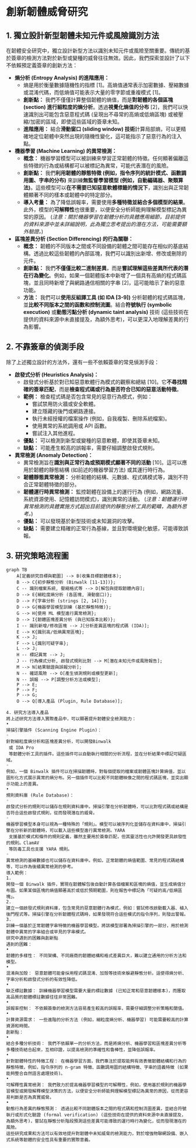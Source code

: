 # 創新韌體威脅研究

## 1. 獨立設計新型韌體未知元件或風險識別方法

在韌體安全研究中，獨立設計新型方法以識別未知元件或風險至關重要。傳統的基於簽章的檢測方法對於新型或變種的威脅往往無效。因此，我們探索並設計了以下不依賴預定義簽章的創新方法：

*   **熵分析 (Entropy Analysis) 的進階應用：**
    *   熵是用於衡量數據隨機性的指標 [1]。高熵值通常表示加密數據、壓縮數據或混淆代碼，而低熵值可能表示大量的零字節或重複模式 [1]。
    *   **創新點：** 我們不僅僅計算整個韌體的熵值，而是**對韌體的各個區塊 (section) 進行細粒度的熵分析**。透過**視覺化熵值的分布** [2]，我們可以快速識別出可能包含惡意程式碼 (呈現出不尋常的高熵或低熵區塊) 或被壓縮/加密的區域，即使這些區域的簽章未知。
    *   **進階應用：** 結合**滑動窗口 (sliding window) 技術**計算局部熵，可以更精確地定位韌體中突然出現的隨機性變化，這可能指示了惡意行為的注入點。
*   **機器學習 (Machine Learning) 的異常檢測：**
    *   **概念：** 機器學習模型可以被訓練來學習正常韌體的特徵。任何顯著偏離這些特徵的行為或結構都可以被標記為異常，可能代表潛在的風險。
    *   **創新點：** 我們**利用韌體的靜態特徵 (例如，指令序列的統計模式、函數調用圖、字串的分布)** 來訓練**無監督學習模型 (例如，自動編碼器、聚類算法)**。這些模型可以**在不需要已知惡意軟體標籤的情況下**，識別出與正常韌體顯著不同的樣本或韌體中的特定部分。
    *   **導入考量：** 為了降低誤報率，需要使用**多種特徵並結合多個模型的結果**。此外，模型的**可解釋性**也很重要，以便安全分析師能夠理解模型標記為異常的原因。 (*注意：關於機器學習在韌體分析的具體應用細節，目前提供的資料來源中並未詳細說明，此為獨立思考提出的潛在方法，可能需要額外驗證。*)
*   **區塊差異分析 (Section Differencing) 的行為關聯：**
    *   **概念：** 韌體的不同版本之間或不同設備的韌體之間可能存在相似的基底結構。透過比較這些韌體的內部區塊，我們可以識別出新增、修改或刪除的元件。
    *   **創新點：** 我們**不僅僅比較二進制差異**，而是**嘗試理解這些差異所代表的潛在行為變化**。例如，如果一個韌體版本中新增了一個具有高熵的程式碼區塊，並且同時新增了與網路通信相關的字串 [2]，這可能暗示了新的惡意功能。
    *   **方法：** 我們可以**使用反組譯工具 (如 IDA [3-9])** 分析韌體的程式碼區塊，並**比較不同版本之間的函數和控制流圖**。結合**符號執行 (symbolic execution)** 或**動態污點分析 (dynamic taint analysis)** 技術 (這些技術在提供的資料來源中未直接提及，為額外思考)，可以更深入地理解差異的行為影響。

## 2. 不靠簽章的偵測手段

除了上述獨立設計的方法外，還有一些不依賴簽章的常見偵測手段：

*   **啟發式分析 (Heuristics Analysis)：**
    *   啟發式分析基於對已知惡意軟體行為模式的觀察和總結 [10]。它**不尋找精確的簽章匹配**，而是**檢查程式碼或行為是否符合已知的惡意活動特徵**。
    *   **範例：** 檢查程式碼是否包含常見的惡意行為模式，例如：
        *   嘗試禁用防火牆或安全軟體。
        *   建立隱藏的後門或網路連接。
        *   執行未經授權的檔案操作 (例如，自我複製、刪除系統檔案)。
        *   使用異常的系統調用或 API 函數。
        *   嘗試注入其他進程。
    *   **優點：** 可以檢測到新型或變種的惡意軟體，即使其簽章未知。
    *   **缺點：** 可能產生較高的誤報率，需要仔細調整啟發式規則。
*   **異常檢測 (Anomaly Detection)：**
    *   異常檢測旨在**識別與正常行為或預期模式顯著不同的活動** [10]。這可以應用於韌體的靜態結構 (如前述的機器學習方法) 或其運行時行為。
    *   **韌體靜態異常檢測：** 分析韌體的結構、元數據、程式碼模式等，識別不符合正常韌體特徵的部分。
    *   **韌體運行時異常檢測：** 監控韌體在設備上的運行行為 (例如，網路流量、系統資源使用、記憶體訪問模式)，識別異常的活動。 (*注意：韌體運行時異常檢測的具體實施方式超出目前提供的靜態分析工具的範疇，為額外思考。*)
    *   **優點：** 可以發現基於新型技術或未知漏洞的攻擊。
    *   **缺點：** 需要建立精確的正常行為基線，並且對環境變化敏感，可能導致誤報。

## 3. 研究策略流程圖

```mermaid
graph TB
    A[定義研究目標與範圍] --> B(收集目標韌體樣本);
    B --> C{初步靜態分析 (Binwalk [11-13])};
    C -- 識別檔案系統, 壓縮格式等 --> D[解包與提取韌體內容];
    D --> E{細粒度熵分析 (各區塊, 滑動窗口)};
    D --> F{字串分析 (strings [2, 14])};
    D --> G{機器學習模型訓練 (基於靜態特徵)};
    G --> H{使用 ML 模型進行異常檢測};
    D --> I{韌體區塊差異分析 (與已知版本比較)};
    I -- 識別新增/修改區塊 --> J[分析差異區塊的程式碼 (IDA)];
    E --> K{識別高/低熵異常區塊};
    K --> J;
    F --> L{識別可疑字串};
    L --> J;
    H -- 標記異常 --> J;
    J -- 行為模式分析, 啟發式規則比對 --> M[潛在未知元件或風險報告];
    M --> N[結果驗證與誤報分析];
    N -- 確認風險 --> O[產生偵測規則或模型更新];
    N -- 誤報 --> P[調整分析方法或模型];
    P --> E;
    P --> F;
    P --> G;
    O --> Q[導入產品 (Plugin, Rule Database)];

4. 研究方法導入產品
將上述研究方法導入實際產品中，可以顯著提升韌體安全檢測能力：
•
掃描引擎插件 (Scanning Engine Plugin)：
◦
針對細粒度熵分析和區塊差異分析，可以開發Binwalk
 或 IDA Pro
 等韌體分析工具的插件。這些插件可以自動執行相關的分析流程，並在分析結果中標記可疑區域。
◦
例如，一個 Binwalk 插件可以在掃描韌體時，對每個提取的檔案或韌體區塊計算熵值，並以圖形化方式展示異常的熵分布。另一個插件可以比較不同韌體映像之間的程式碼區塊，並突出顯示功能上的差異。
•
規則資料庫 (Rule Database)：
◦
啟發式分析的規則可以儲存在規則資料庫中。掃描引擎在分析韌體時，可以比對程式碼或結構是否符合這些啟發式規則，從而發現潛在的威脅。
◦
機器學習模型本身可以視為一種特殊的「規則」。模型可以被序列化並儲存在資料庫中，掃描引擎在分析新的韌體時，可以載入這些模型進行異常檢測。YARA
 支援基於模式和條件的規則定義，雖然主要用於簽章匹配，但其靈活性也允許開發更具啟發性的規則。ClamAV
 等防毒工具也支援 YARA 規則。
◦
異常檢測的基線數據也可以儲存在資料庫中。例如，正常韌體的熵值範圍、常見的程式碼結構等，可以作為後續異常檢測的參考。
導入範例：
1.
開發一個 Binwalk 插件，實現在韌體解包後自動計算各個檔案和區塊的熵值，並生成熵值分布圖。如果某個區塊的熵值顯著高於或低於預期範圍，則在報告中標記為「可疑的高/低熵區塊」。
2.
建立一個啟發式規則資料庫，包含常見的惡意韌體行為模式，例如：嘗試修改啟動載入器、植入後門程式等。掃描引擎在分析韌體程式碼時，如果發現符合這些模式的指令序列，則發出警報。
3.
訓練一個基於正常韌體字串特徵的機器學習模型。將該模型部署為掃描引擎的一部分，用於檢測韌體中異常的字串組合或罕見的字串模式。
研究中遇到的困難與創新點
遇到的困難：
•
韌體的多樣性： 不同架構、不同廠商的韌體結構和格式差異巨大，難以建立通用的分析方法和模型。
•
混淆與加殼： 惡意韌體可能會採用程式碼混淆、加殼等技術來躲避靜態分析。這使得熵分析、字串分析和啟發式分析的有效性降低。
•
缺乏標註數據： 訓練機器學習模型需要大量的標註數據 (已知正常和惡意韌體樣本)，而獲取高品質的韌體標註數據往往非常困難。
•
誤報率控制： 不依賴簽章的檢測方法容易產生較高的誤報率，需要仔細調整分析策略和閾值。
•
計算資源需求： 一些進階的分析方法 (例如，細粒度熵分析、機器學習) 可能需要較高的計算資源和時間。
創新點：
•
結合多種分析技術： 我們不依賴單一的分析方法，而是將熵分析、機器學習和區塊差異分析等多種技術結合起來，互相印證，以提高檢測的準確性和魯棒性，並降低誤報率。
•
針對韌體特性的特徵工程： 在機器學習方面，我們專注於提取能夠有效表徵韌體結構和行為的靜態特徵，例如，指令序列的 n-gram 特徵、函數調用圖的結構特徵、字串的語義特徵 (如果能夠整合自然語言處理技術)。
•
可解釋性異常檢測： 我們致力於提高機器學習模型的可解釋性，例如，使用基於規則的機器學習模型或開發解釋模型決策的方法，以便安全分析師能夠理解模型標記為異常的原因，從而更容易判斷是否為真實威脅。
•
動態行為差異的靜態預測： 透過比較不同韌體版本之間的程式碼和控制流圖差異，並結合符號執行或形式化驗證 (formal verification) (這些技術在提供的資料來源中未直接提及，為額外思考)，嘗試在靜態分析階段預測這些差異可能導致的運行時行為變化，從而發現潛在的風險。
這些研究成果和方法可以有效地提升對韌體中未知威脅的檢測能力，對於增強物聯網設備、嵌入式系統等韌體的安全性具有重要的實際意義。
